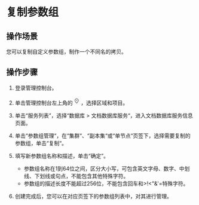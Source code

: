 # 复制参数组<a name="dds_03_0013"></a>

## 操作场景<a name="section7907469132728"></a>

您可以复制自定义参数组，制作一个不同名的拷贝。

## 操作步骤<a name="section539251916405"></a>

1.  登录管理控制台。
2.  单击管理控制台左上角的![](figures/region.png)，选择区域和项目。
3.  单击“服务列表”，选择“数据库  \>  文档数据库服务“，进入文档数据库服务信息页面。
4.  单击“参数组管理“，在“集群“、“副本集“或“单节点“页签下，选择需要复制的参数组，单击“复制“。
5.  填写新参数组名称和描述，单击“确定”。
    -   参数组名称在1到64位之间，区分大小写，可包含英文字母、数字、中划线、下划线或句点，不能包含其他特殊字符。
    -   参数组的描述长度不能超过256位，不能包含回车和\>!<"&'=特殊字符。

6.  创建完成后，您可以在对应页签下的参数组列表中，对其进行管理。


